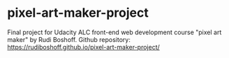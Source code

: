 # pixel-art-maker-project
Final project for Udacity ALC front-end web development course "pixel art maker"
by Rudi Boshoff.
Github repository:  https://rudiboshoff.github.io/pixel-art-maker-project/
